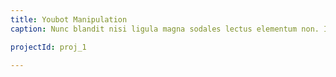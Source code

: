 ```yaml
---
title: Youbot Manipulation
caption: Nunc blandit nisi ligula magna sodales lectus elementum non. Integer id venenatis velit.

projectId: proj_1

---
```


